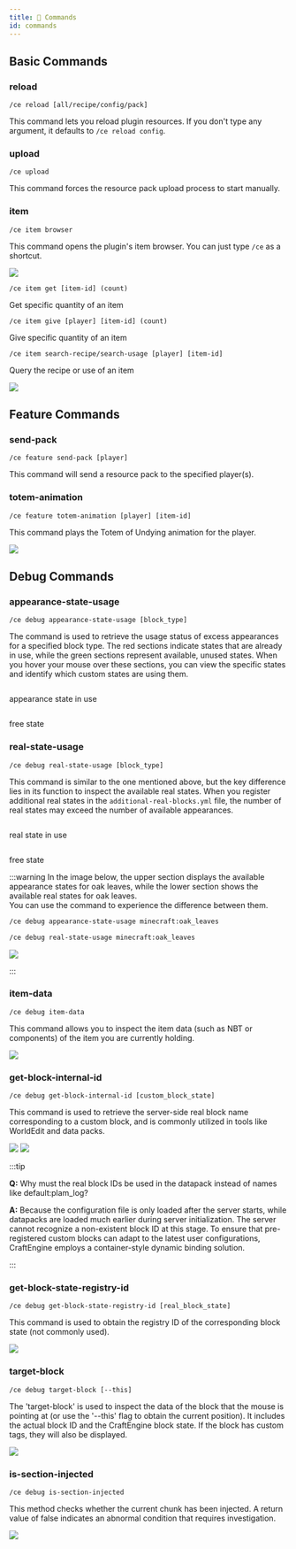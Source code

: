 ```yaml
---
title: 🐚 Commands
id: commands
---
```


## Basic Commands

### reload

`/ce reload [all/recipe/config/pack]`

This command lets you reload plugin resources. If you don't type any argument, it defaults to `/ce reload config`.

### upload

`/ce upload`

This command forces the resource pack upload process to start manually.

### item

`/ce item browser`

This command opens the plugin's item browser. You can just type `/ce` as a shortcut.

![](/img/commands_15.png)

`/ce item get [item-id] (count)`

Get specific quantity of an item

`/ce item give [player] [item-id] (count)`

Give specific quantity of an item

`/ce item search-recipe/search-usage [player] [item-id]`

Query the recipe or use of an item

![](/img/commands_16.png)

## Feature Commands

### send-pack

`/ce feature send-pack [player]`

This command will send a resource pack to the specified player(s).

### totem-animation

`/ce feature totem-animation [player] [item-id]`

This command plays the Totem of Undying animation for the player.

![](/img/commands_14.png)


## Debug Commands

### appearance-state-usage

`/ce debug appearance-state-usage [block_type]`

The command is used to retrieve the usage status of excess appearances for a specified block type. The red sections indicate states that are already in use, while the green sections represent available, unused states. When you hover your mouse over these sections, you can view the specific states and identify which custom states are using them.

<div style={{textAlign: 'center'}}>
  <img src="/img/commands_1.png" alt="" />
</div>

<div style={{textAlign: 'center'}}>
  <img src="/img/commands_2.png" alt="" />
  <p style={{fontSize: '0.9em', color: '#666', marginTop: '0.5em'}}>appearance state in use</p>
</div>

<div style={{textAlign: 'center'}}>
  <img src="/img/commands_2.png" alt="" />
  <p style={{fontSize: '0.9em', color: '#666', marginTop: '0.5em'}}>free state</p>
</div>

### real-state-usage

`/ce debug real-state-usage [block_type]`

This command is similar to the one mentioned above, but the key difference lies in its function to inspect the available real states. When you register additional real states in the `additional-real-blocks.yml` file, the number of real states may exceed the number of available appearances.

<div style={{textAlign: 'center'}}>
  <img src="/img/commands_4.png" alt="" />
</div>

<div style={{textAlign: 'center'}}>
  <img src="/img/commands_5.png" alt="" />
  <p style={{fontSize: '0.9em', color: '#666', marginTop: '0.5em'}}>real state in use</p>
</div>

<div style={{textAlign: 'center'}}>
  <img src="/img/commands_6.png" alt="" />
  <p style={{fontSize: '0.9em', color: '#666', marginTop: '0.5em'}}>free state</p>
</div>


:::warning
In the image below, the upper section displays the available appearance states for oak leaves, while the lower section shows the available real states for oak leaves. \
You can use the command to experience the difference between them.

```sh
/ce debug appearance-state-usage minecraft:oak_leaves
```

```sh
/ce debug real-state-usage minecraft:oak_leaves
```

![](/img/commands_7.png)

:::


### item-data

`/ce debug item-data`

This command allows you to inspect the item data (such as NBT or components) of the item you are currently holding.

![](/img/commands_8.png)


### get-block-internal-id

`/ce debug get-block-internal-id [custom_block_state]`

This command is used to retrieve the server-side real block name corresponding to a custom block, and is commonly utilized in tools like WorldEdit and data packs.

![](/img/commands_9.png)
![](/img/commands_10.png)


:::tip

**Q:** Why must the real block IDs be used in the datapack instead of names like default:plam_log?

**A:** Because the configuration file is only loaded after the server starts, while datapacks are loaded much earlier during server initialization. The server cannot recognize a non-existent block ID at this stage. To ensure that pre-registered custom blocks can adapt to the latest user configurations, CraftEngine employs a container-style dynamic binding solution.

:::


### get-block-state-registry-id

`/ce debug get-block-state-registry-id [real_block_state]`

This command is used to obtain the registry ID of the corresponding block state (not commonly used).

![](/img/commands_11.png)

### target-block

`/ce debug target-block [--this]`

The 'target-block' is used to inspect the data of the block that the mouse is pointing at (or use the '--this' flag to obtain the current position). It includes the actual block ID and the CraftEngine block state. If the block has custom tags, they will also be displayed.

![](/img/commands_12.png)

### is-section-injected

`/ce debug is-section-injected`

This method checks whether the current chunk has been injected. A return value of false indicates an abnormal condition that requires investigation.

![](/img/commands_13.png)